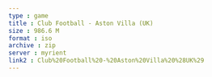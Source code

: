 ```yaml
---
type : game
title : Club Football - Aston Villa (UK)
size : 986.6 M
format : iso
archive : zip
server : myrient
link2 : Club%20Football%20-%20Aston%20Villa%20%28UK%29
---
```

